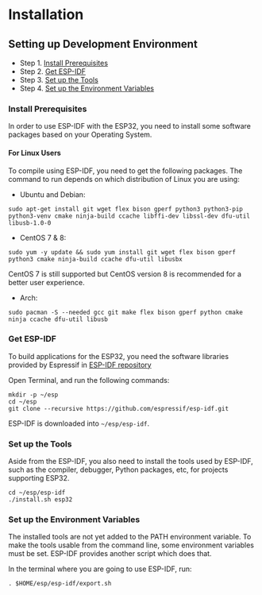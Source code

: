 # Installation

## Setting up Development Environment

- Step 1. [Install Prerequisites](#install-prerequisites)
- Step 2. [Get ESP-IDF](#get-esp-idf)
- Step 3. [Set up the Tools](#set-up-the-tools)
- Step 4. [Set up the Environment Variables](#set-up-the-environment-variables)


### Install Prerequisites

In order to use ESP-IDF with the ESP32, you need to install some software packages based on your Operating System.

#### For Linux Users

To compile using ESP-IDF, you need to get the following packages. The command to run depends on which distribution of Linux you are using:

- Ubuntu and Debian:

```console
sudo apt-get install git wget flex bison gperf python3 python3-pip python3-venv cmake ninja-build ccache libffi-dev libssl-dev dfu-util libusb-1.0-0
```


- CentOS 7 & 8:

```console
sudo yum -y update && sudo yum install git wget flex bison gperf python3 cmake ninja-build ccache dfu-util libusbx
```

CentOS 7 is still supported but CentOS version 8 is recommended for a better user experience.

- Arch:

```console
sudo pacman -S --needed gcc git make flex bison gperf python cmake ninja ccache dfu-util libusb
```

### Get ESP-IDF

To build applications for the ESP32, you need the software libraries provided by Espressif in [ESP-IDF repository]("https://github.com/espressif/esp-idf")

Open Terminal, and run the following commands:

```console
mkdir -p ~/esp
cd ~/esp
git clone --recursive https://github.com/espressif/esp-idf.git
```

ESP-IDF is downloaded into `~/esp/esp-idf`.

### Set up the Tools

Aside from the ESP-IDF, you also need to install the tools used by ESP-IDF, such as the compiler, debugger, Python packages, etc, for projects supporting ESP32.

```console
cd ~/esp/esp-idf
./install.sh esp32
```

### Set up the Environment Variables

The installed tools are not yet added to the PATH environment variable. To make the tools usable from the command line, some environment variables must be set. ESP-IDF provides another script which does that.

In the terminal where you are going to use ESP-IDF, run:

```console
. $HOME/esp/esp-idf/export.sh
```